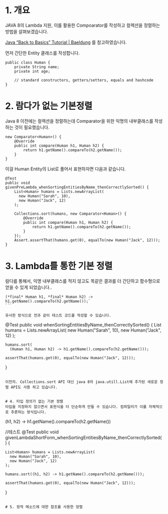 # 1. 개요
JAVA 8의 Lambda 지원, 이를 활용한 Compoarator를 작성하고 컬렉션을 정렬하는 방법을 살펴보겠습니다.

[Java “Back to Basics” Tutorial | Baeldung](https://www.baeldung.com/java-tutorial) 를 참고하였습니다.


먼저 간단한 Entity 클래스를 작성합니다.

````
public class Human {
    private String name;
    private int age;

    // standard constructors, getters/setters, equals and hashcode
}
````


# 2. 람다가 없는 기본정렬
Java 8 이전에는 컬렉션을 정렬하는데 Comparator을 위한 익명의  내부클래스를 작성하는 것이 필요했습니다. 

````
new Comparator<Human>() {
    @Override
    public int compare(Human h1, Human h2) {
        return h1.getName().compareTo(h2.getName());
    }
}
````

이걸 Human Entity의 List로 풀어서 표현하자면 다음과 같습니다.

````
@Test
public void givenPreLambda_whenSortingEntitiesByName_thenCorrectlySorted() {
    List<Human> humans = Lists.newArrayList(
      new Human("Sarah", 10), 
      new Human("Jack", 12)
    );
    
    Collections.sort(humans, new Comparator<Human>() {
        @Override
        public int compare(Human h1, Human h2) {
            return h1.getName().compareTo(h2.getName());
        }
    });
    Assert.assertThat(humans.get(0), equalTo(new Human("Jack", 12)));
}
````


# 3. Lambda를 통한 기본 정렬
람다를 통해서, 익명 내부클래스를 적지 않고도 똑같은 결과를 더 간단하고 함수형으로 얻을 수 있게 되었습니다..

````
(*final* Human h1, *final* Human h2) -> h1.getName().compareTo(h2.getName());`
``` 

유사한 방식으로 전과 같이 테스트 코드를 작성할 수 있습니다.

````
@Test
public void whenSortingEntitiesByName_thenCorrectlySorted() {
    List<Human> humans = Lists.newArrayList(
      new Human("Sarah", 10), 
      new Human("Jack", 12)
    );
    
    humans.sort(
      (Human h1, Human h2) -> h1.getName().compareTo(h2.getName()));
 
    assertThat(humans.get(0), equalTo(new Human("Jack", 12)));
}
````

이전의. Collections.sort API 대신 java 8의 java.utill.List에 추가된 새로운 정렬 API도 사용 하고 있습니다. 


# 4. 타입 정의가 없는 기본 정렬
타입을 지정하지 않으면서 표현식을 더 단순하게 만들 수 있습니다. 컴파일러가 이를 자체적으로 추론하는 방식입니다.

````
(h1, h2) -> h1.getName().compareTo(h2.getName())


//테스트
@Test
public void 
  givenLambdaShortForm_whenSortingEntitiesByName_thenCorrectlySorted() {
    
    List<Human> humans = Lists.newArrayList(
      new Human("Sarah", 10), 
      new Human("Jack", 12)
    );
    
    humans.sort((h1, h2) -> h1.getName().compareTo(h2.getName()));
 
    assertThat(humans.get(0), equalTo(new Human("Jack", 12)));
}
````

# 5. 정적 메소드에 대한 참조를 사용한 정렬

